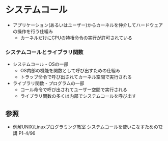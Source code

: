 # システムコール
- アプリケーション(あるいはユーザー)からカーネルを仲介してハードウェアの操作を行う仕組み
  - カーネルだけにCPUの特権命令の実行が許可されている

### システムコールとライブラリ関数
- システムコール - OSの一部
  - OS内部の機能を関数として呼び出すための仕組み
  - トラップ命令で呼び出されてカーネル空間で実行される
- ライブラリ関数 - プログラムの一部
  - コール命令で呼び出されてユーザー空間で実行される
  - ライブラリ関数の多くは内部でシステムコールを呼び出す

## 参照
- 例解UNIX/Linuxプログラミング教室 システムコールを使いこなすための12講 P1-4/96
